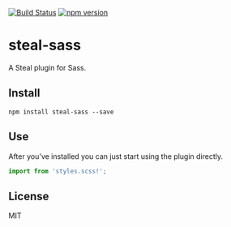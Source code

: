 [![Build Status](https://travis-ci.org/stealjs/steal-sass.svg?branch=master)](https://travis-ci.org/stealjs/steal-sass)
[![npm version](https://badge.fury.io/js/steal-sass.svg)](http://badge.fury.io/js/steal-sass)

# steal-sass

A Steal plugin for Sass.

## Install

```
npm install steal-sass --save
```

## Use

After you've installed you can just start using the plugin directly.

```js
import from 'styles.scss!';
```

## License

MIT
